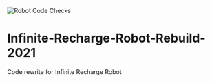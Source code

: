 ![Robot Code Checks](https://github.com/team4015/Infinite-Recharge-Robot-Rebuild-2021/workflows/Robot%20Code%20Checks/badge.svg)

# Infinite-Recharge-Robot-Rebuild-2021
Code rewrite for Infinite Recharge Robot
